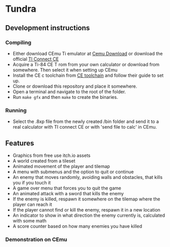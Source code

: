 # Tundra
## Development instructions
### Compiling
* Either download CEmu Ti emulator at [Cemu Download](https://ce-programming.github.io/CEmu/download) or download the official [TI Connect CE]()
* Acquire a Ti-84 CE T rom from your own calculator or download from somewhere. Then select it when setting up CEmu
* Install the CE c toolchain from [CE toolchain](https://ce-programming.github.io/toolchain/static/getting-started.html#getting-started) and follow their guide to set up.
* Clone or download this repository and place it somewhere. 
* Open a terminal and navigate to the root of the folder. 
* Run `make gfx` and then `make` to create the binaries.

### Running
* Select the .8xp file from the newly created /bin folder and send it to a real calculator with TI connect CE or with 'send file to calc' in CEmu.

## Features
* Graphics from free use itch.io assets
* A world created from a tileset
* Animated movement of the player and tilemap
* A menu with submenus and the option to quit or continue
* An enemy that moves randomly, avoiding walls and obstacles, that kills you if you touch it
* A game over menu that forces you to quit the game
* An animated attack with a sword that kills the enemy
* If the enemy is killed, respawn it somewhere on the tilemap where the player can reach it
* If the player cannot find or kill the enemy, respawn it in a new location
* An indicator to show in what direction the enemy currently is, calculated with some math
* A score counter based on how many enemies you have killed

### Demonstration on CEmu
